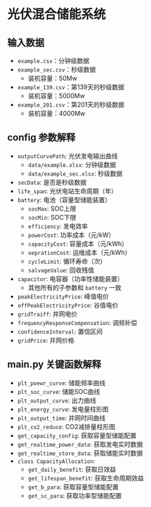 # 光伏混合储能系统

## 输入数据

- `example.csv`：分钟级数据
- `example_sec.csv`：秒级数据
  - 装机容量：50Mw
- `example_139.csv`：第139天的秒级数据
  - 装机容量：5000Mw
- `example_201.csv`：第201天的秒级数据
  - 装机容量：4000Mw

## config 参数解释

- `outputCurvePath`: 光伏发电输出曲线
  - `data/example.xlsx`: 分钟级数据
  - `data/example_sec.xlsx`: 秒级数据
- `secData`: 是否是秒级数据
- `life_span`: 光伏电站生命周期（年）
- `battery`: 电池（容量型储能装置）
  - `socMax`: SOC上限
  - `socMin`: SOC下限
  - `efficiency`: 发电效率
  - `powerCost`: 功率成本（元/kW）
  - `capacityCost`: 容量成本（元/kWh）
  - `oeprationCost`: 运维成本（元/kWh）
  - `cycleLimit`: 循环寿命（次）
  - `salvageValue`: 回收残值
- `capacitor`: 电容器（功率性储能装置）
  - 其他所有的子参数和 `battery` 一致
- `peakElectricityPrice`: 峰值电价
- `offPeakElectricityPrice`: 谷值电价
- `gridTraiff`: 并网电价
- `frequencyResponseCompensation`: 调频补偿
- `confidenceInterval`: 置信区间
- `gridPrice`: 并网价格

## main.py 关键函数解释

- `plt_poewr_curve`: 储能频率曲线
- `plt_soc_curve`: 储能SOC曲线
- `plt_output_curve`: 出力曲线
- `plt_energy_curve`: 发电量柱形图
- `plt_output_time`: 并网时间曲线
- `plt_co2_reduce`: CO2减排量柱形图
- `get_capacity_config`: 获取容量型储能配置
- `get_realtime_power_data`: 获取发电实时数据
- `get_realtime_store_data`: 获取储能实时数据
- `class CapacityAllocation`:
  - `get_daily_benefit`: 获取日效益
  - `get_lifespan_benefit`: 获取生命周期效益
  - `get_b_para`: 获取容量型储能配置
  - `get_sc_para`: 获取功率型储能配置